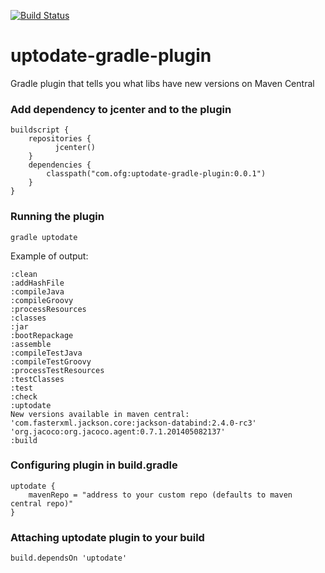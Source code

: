[![Build Status](https://travis-ci.org/4finance/uptodate-gradle-plugin.svg?branch=master)](https://travis-ci.org/4finance/uptodate-gradle-plugin)

uptodate-gradle-plugin
======================

Gradle plugin that tells you what libs have new versions on Maven Central

### Add dependency to jcenter and to the plugin
```
buildscript {
    repositories {	
	      jcenter()
    }
    dependencies {
        classpath("com.ofg:uptodate-gradle-plugin:0.0.1")
    }
}
```

### Running the plugin
```
gradle uptodate
```

Example of output:
```
:clean
:addHashFile
:compileJava
:compileGroovy
:processResources
:classes
:jar
:bootRepackage
:assemble
:compileTestJava
:compileTestGroovy
:processTestResources
:testClasses
:test
:check
:uptodate
New versions available in maven central:
'com.fasterxml.jackson.core:jackson-databind:2.4.0-rc3'
'org.jacoco:org.jacoco.agent:0.7.1.201405082137'
:build
```

### Configuring plugin in build.gradle

```
uptodate {
    mavenRepo = "address to your custom repo (defaults to maven central repo)"
}
```

### Attaching uptodate plugin to your build
```
build.dependsOn 'uptodate'
```

